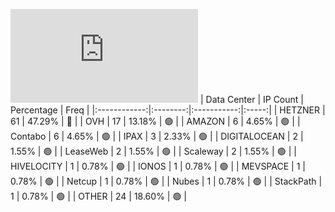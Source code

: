 ![Diagramm](https://github.com/obajay/StateSync-snapshots/blob/main/Projects/Juno/1/README.md)
| Data Center | IP Count | Percentage | Freq |
|:------------:|:--------:|:-----------:|:-----:|
| HETZNER | 61 | 47.29% | 🔴 |
| OVH | 17 | 13.18% | 🟢 |
| AMAZON | 6 | 4.65% | 🟢 |
| Contabo | 6 | 4.65% | 🟢 |
| IPAX | 3 | 2.33% | 🟢 |
| DIGITALOCEAN | 2 | 1.55% | 🟢 |
| LeaseWeb | 2 | 1.55% | 🟢 |
| Scaleway | 2 | 1.55% | 🟢 |
| HIVELOCITY | 1 | 0.78% | 🟢 |
| IONOS | 1 | 0.78% | 🟢 |
| MEVSPACE | 1 | 0.78% | 🟢 |
| Netcup | 1 | 0.78% | 🟢 |
| Nubes | 1 | 0.78% | 🟢 |
| StackPath | 1 | 0.78% | 🟢 |
| OTHER | 24 | 18.60% | 🟢 |